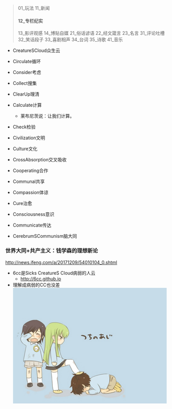 >01_玩法
>11_新闻
>#### 12_专栏纪实
>13_影评观感
>14_博贴自媒
>21_俗话谚语
>22_经文箴言
>23_名言
>31_评论吐槽
>32_笑话段子
>33_喜剧相声
>34_台词
>35_诗歌
>41_音乐

- CreatureSCloud众生云
- Circulate循环

- Consider考虑
- Collect搜集
- ClearUp理清
- Calculate计算
  - 莱布尼茨说：让我们计算。
- Check检验
 
- Civilization文明
- Culture文化
- CrossAbsorption交叉吸收
- Cooperating合作
- Communal共享

- Compassion体谅
- Cure治愈

- Consciousness意识
- Communicate传达
- CerebrumSCommunism脑大同
### 世界大同+共产主义：钱学森的理想新论
http://news.ifeng.com/a/20171209/54010104_0.shtml

- 6cc是Sicks CreatureS Cloud病弱的人云
  - http://6cc.github.io
- 理解成病弱的CC也没差
![p](p/40ddd3f3effd2aa025079cf066fdc442.jpg)